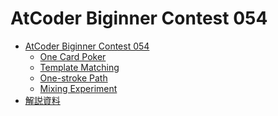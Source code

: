 AtCoder Biginner Contest 054
============================

- [AtCoder Biginner Contest 054](http://abc054.contest.atcoder.jp/)
    - [One Card Poker](http://abc054.contest.atcoder.jp/tasks/abc054_a)
    - [Template Matching](http://abc054.contest.atcoder.jp/tasks/abc054_b)
    - [One-stroke Path](http://abc054.contest.atcoder.jp/tasks/abc054_c)
    - [Mixing Experiment](http://abc054.contest.atcoder.jp/tasks/abc054_d)
- [解説資料](https://atcoder.jp/img/abc054/editorial.pdf)
